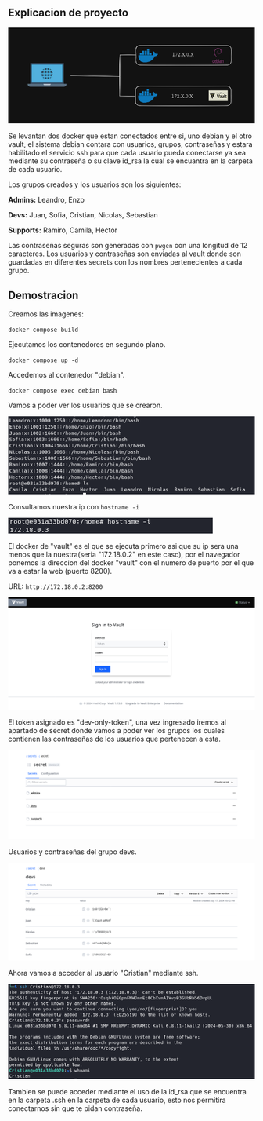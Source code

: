 
## Explicacion de proyecto

!["Image not found"](./images/network.png)

Se levantan dos docker que estan conectados entre si, uno debian y el otro vault, el sistema debian contara con usuarios, grupos, contraseñas y estara habilitado el servicio ssh para que cada usuario pueda conectarse ya sea mediante su contraseña o su clave id_rsa la cual se encuantra en la carpeta de cada usuario.

Los grupos creados y los usuarios son los siguientes:

**Admins:** Leandro, Enzo

**Devs:** Juan, Sofia, Cristian, Nicolas, Sebastian

**Supports:** Ramiro, Camila, Hector

Las contraseñas seguras son generadas con `pwgen` con una longitud de 12 caracteres. Los usuarios y contraseñas son enviadas al vault donde son guardadas en diferentes secrets con los nombres pertenecientes a cada grupo.

## Demostracion

Creamos las imagenes:

 ` docker compose build `

Ejecutamos los contenedores en segundo plano.

 ` docker compose up -d `

Accedemos al contenedor "debian".

 ` docker compose exec debian bash `

Vamos a poder ver los usuarios que se crearon.

!["Image not found"](./images/etc_passwd.png)

Consultamos nuestra ip con ` hostname -i `

!["Image not found"](./images/ip.png)

El docker de "vault" es el que se ejecuta primero asi que su ip sera una menos que la nuestra(seria "172.18.0.2" en este caso), por el navegador ponemos la direccion del docker "vault" con el numero de puerto por el que va a estar la web (puerto 8200).

URL: ` http://172.18.0.2:8200 `

!["Image not found"](./images/vault.png)

El token asignado es "dev-only-token", una vez ingresado iremos al apartado de secret donde vamos a poder ver los grupos los cuales contienen las contraseñas de los usuarios que pertenecen a esta.

!["Image not found"](./images/secret_groups.png)

Usuarios y contraseñas del grupo devs.

!["Image not found"](./images/devs_passwords_vault.png)

Ahora vamos a acceder al usuario "Cristian" mediante ssh. 

!["Image not found"](./images/ssh_cristian.png)

Tambien se puede acceder mediante el uso de la id_rsa que se encuentra en la carpeta .ssh en la carpeta de cada usuario, esto nos permitira conectarnos sin que te pidan contraseña.
